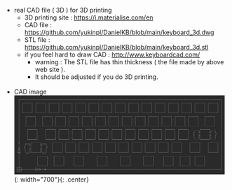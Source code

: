 - real CAD file ( 3D ) for 3D printing
  * 3D printing site : https://i.materialise.com/en
  * CAD file : https://github.com/yukinpl/DanielKB/blob/main/keyboard_3d.dwg
  * STL file : https://github.com/yukinpl/DanielKB/blob/main/keyboard_3d.stl
  * if you feel hard to draw CAD : http://www.keyboardcad.com/  
    *  warning : The STL file has thin thickness ( the file made by above web site ). 
    *  It should be adjusted if you do 3D printing.
&nbsp;&nbsp;  
&nbsp;&nbsp;  
- CAD image
![title](https://github.com/yukinpl/DanielKB/blob/main/cad_image.png){: width="700"}{: .center}  


